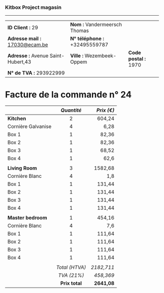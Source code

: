 ### Kitbox Project magasin
---
||||
|-|-|-|
|**ID Client :** 29|**Nom :** Vandermeersch Thomas||
|**Adresse mail :** 17030@ecam.be|**N° téléphone :** +32495559787||
|**Adresse :** Avenue Saint-Hubert,43|**Ville :** Wezembeek-Oppem|**Code postal :** 1970|
|**N° de TVA :** 293922999|||
# Facture de la commande n° 24
||*Quantité*|*Prix (€)*|
| -|:-:| -:|
|**Kitchen**|2|604,24|
|Cornière Galvanise|4|6,28|
|Box 1|1|82,36|
|Box 2|1|82,36|
|Box 3|1|68,52|
|Box 4|1|62,6|
|||
|**Living Room**|3|1582,68|
|Cornière Blanc|4|1,8|
|Box 1|1|131,44|
|Box 2|1|131,44|
|Box 3|1|131,44|
|Box 4|1|131,44|
|||
|**Master bedroom**|1|454,16|
|Cornière Blanc|4|7,6|
|Box 1|1|111,64|
|Box 2|1|111,64|
|Box 3|1|111,64|
|Box 4|1|111,64|
|||
||*Total (HTVA)*|*2182,711*|
||*TVA (21%)*|*458,369*|
||**Prix total**|**2641,08**|